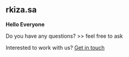 ## rkiza.sa



**Hello Everyone**



Do you have any questions? >> feel free to ask





Interested to work with us? [Get in touch](mailto:rkiza.saudi@gmail.com)
